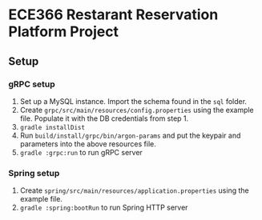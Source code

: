 # ECE366 Restarant Reservation Platform Project
## Setup
### gRPC setup
1. Set up a MySQL instance. Import the schema found in the `sql` folder.
2. Create `grpc/src/main/resources/config.properties` using the example file. Populate it with the
 DB credentials from step 1.
3. `gradle installDist`
4. Run `build/install/grpc/bin/argon-params` and put the keypair and parameters into the above resources file.
5. `gradle :grpc:run` to run gRPC server
### Spring setup
1. Create `spring/src/main/resources/application.properties` using the example file.
2. `gradle :spring:bootRun` to run Spring HTTP server